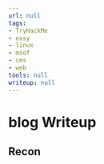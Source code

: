 ```yaml
---
url: null
tags:
- TryHackMe
- easy
- linux
- msof
- cms
- web
tools: null
writeup: null
---
```


# blog Writeup

## Recon

## 
